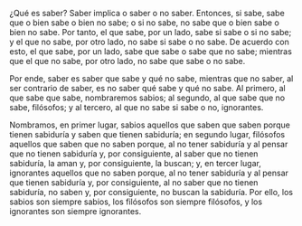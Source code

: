 ¿Qué es saber? Saber implica o saber o no saber. Entonces, si sabe, sabe que o bien sabe o bien no sabe; o si no sabe, no sabe que o bien sabe o bien no sabe. Por tanto, el que sabe, por un lado, sabe si sabe o si no sabe; y el que no sabe, por otro lado, no sabe si sabe o no sabe. De acuerdo con esto, el que sabe, por un lado, sabe que sabe o sabe que no sabe; mientras que el que no sabe, por otro lado, no sabe que sabe o no sabe.

Por ende, saber es saber que sabe y qué no sabe, mientras que no saber, al ser contrario de saber, es no saber qué sabe y qué no sabe. Al primero, al que sabe que sabe, nombraremos sabios; al segundo, al que sabe que no sabe, filósofos; y al tercero, al que no sabe si sabe o no, ignorantes.

Nombramos, en primer lugar, sabios aquellos que saben que saben porque tienen sabiduría y saben que tienen sabiduría; en segundo lugar, filósofos aquellos que saben que no saben porque, al no tener sabiduría y al pensar que no tienen sabiduría y, por consiguiente, al saber que no tienen sabiduría, la aman y, por consiguiente, la buscan; y, en tercer lugar, ignorantes aquellos que no saben porque, al no tener sabiduría y al pensar que tienen sabiduría y, por consiguiente, al no saber que no tienen sabiduría, no saben y, por consiguiente, no buscan la sabiduría. Por ello, los sabios son siempre sabios, los filósofos son siempre filósofos, y los ignorantes son siempre ignorantes.